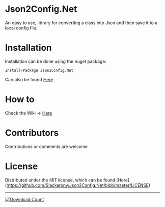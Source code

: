 # Json2Config.Net
An easy to use, library for converting a class into Json and then save it to a local config file.

# Installation
Installation can be done using the nuget package: 

    Install-Package Json2Config.Net

Can also be found [Here](https://www.nuget.org/packages/Json2Config.Net/)

# How to
Check the Wiki -> [Here](https://github.com/Slackerony/Json2Config.Net/wiki)
    
# Contributors
Contributions or comments are welcome

# License
Distributed under the MIT license, which can be found [Here] (https://github.com/Slackerony/Json2Config.Net/blob/master/LICENSE)

***

[![Download Count](https://img.shields.io/nuget/dt/Json2Config.Net.svg)](https://www.nuget.org/packages/Json2Config.Net/1.0.1)
